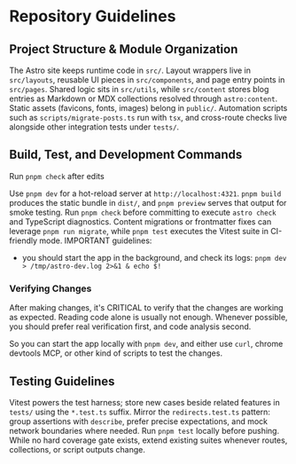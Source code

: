 # Repository Guidelines

## Project Structure & Module Organization
The Astro site keeps runtime code in `src/`. Layout wrappers live in `src/layouts`, reusable UI pieces in `src/components`, and page entry points in `src/pages`. Shared logic sits in `src/utils`, while `src/content` stores blog entries as Markdown or MDX collections resolved through `astro:content`. Static assets (favicons, fonts, images) belong in `public/`. Automation scripts such as `scripts/migrate-posts.ts` run with `tsx`, and cross-route checks live alongside other integration tests under `tests/`.

## Build, Test, and Development Commands
Run `pnpm check` after edits

Use `pnpm dev` for a hot-reload server at `http://localhost:4321`. `pnpm build` produces the static bundle in `dist/`, and `pnpm preview` serves that output for smoke testing. Run `pnpm check` before committing to execute `astro check` and TypeScript diagnostics. Content migrations or frontmatter fixes can leverage `pnpm run migrate`, while `pnpm test` executes the Vitest suite in CI-friendly mode.
IMPORTANT guidelines:

- you should start the app in the background, and check its logs: `pnpm dev > /tmp/astro-dev.log 2>&1 & echo $!`

### Verifying Changes

After making changes, it's CRITICAL to verify that the changes are working as expected. Reading code alone is usually not enough.
Whenever possible, you should prefer real verification first, and code analysis second.

So you can start the app locally with `pnpm dev`, and either use `curl`,
chrome devtools MCP, or other kind of scripts to test the changes.



## Testing Guidelines
Vitest powers the test harness; store new cases beside related features in `tests/` using the `*.test.ts` suffix. Mirror the `redirects.test.ts` pattern: group assertions with `describe`, prefer precise expectations, and mock network boundaries where needed. Run `pnpm test` locally before pushing. While no hard coverage gate exists, extend existing suites whenever routes, collections, or script outputs change.

